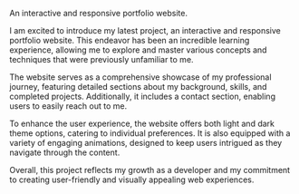 An interactive and responsive portfolio website.

I am excited to introduce my latest project, an interactive and responsive portfolio website. This endeavor has been an incredible learning experience, allowing me to explore and master various concepts and techniques that were previously unfamiliar to me.

The website serves as a comprehensive showcase of my professional journey, featuring detailed sections about my background, skills, and completed projects. Additionally, it includes a contact section, enabling users to easily reach out to me.

To enhance the user experience, the website offers both light and dark theme options, catering to individual preferences. It is also equipped with a variety of engaging animations, designed to keep users intrigued as they navigate through the content.

Overall, this project reflects my growth as a developer and my commitment to creating user-friendly and visually appealing web experiences.
